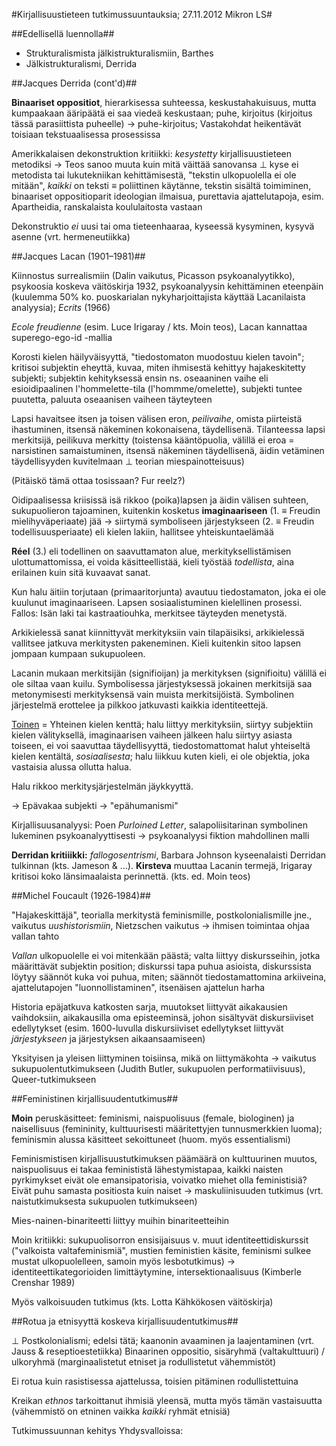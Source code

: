 #Kirjallisuustieteen tutkimussuuntauksia; 27.11.2012 Mikron LS#

##Edellisellä luennolla##

* Strukturalismista jälkistrukturalismiin, Barthes
* Jälkistrukturalismi, Derrida

##Jacques Derrida (cont'd)##

**Binaariset oppositiot**, hierarkisessa suhteessa, keskustahakuisuus, mutta kumpaakaan ääripäätä ei saa viedeä keskustaan; puhe, kirjoitus (kirjoitus tässä parasiittista puheelle) &rarr; puhe-kirjoitus; Vastakohdat heikentävät toisiaan tekstuaalisessa prosessissa

Amerikkalaisen dekonstruktion kritiikki: _kesystetty_ kirjallisuustieteen metodiksi &rarr; Teos sanoo muuta kuin mitä väittää sanovansa &perp; kyse ei metodista tai lukutekniikan kehittämisestä, "tekstin ulkopuolella ei ole mitään", _kaikki_ on teksti &equiv; poliittinen käytänne, tekstin sisältä toimiminen, binaariset oppositioparit ideologian ilmaisua, purettavia ajattelutapoja, esim. Apartheidia, ranskalaista koululaitosta vastaan

Dekonstruktio _ei_ uusi tai oma tieteenhaaraa, kyseessä kysyminen, kysyvä asenne (vrt. hermeneutiikka)

##Jacques Lacan (1901&ndash;1981)##

Kiinnostus surrealismiin (Dalin vaikutus, Picasson psykoanalyytikko), psykoosia koskeva väitöskirja 1932, psykoanalyysin kehittäminen eteenpäin (kuulemma 50% ko. puoskarialan nykyharjoittajista käyttää Lacanilaista analyysia); _Ecrits_ (1966)

_Ecole freudienne_ (esim. Luce Irigaray / kts. Moin teos), Lacan kannattaa superego-ego-id -mallia

Korosti kielen häilyväisyyttä, "tiedostomaton muodostuu kielen tavoin"; kritisoi subjektin eheyttä, kuvaa, miten ihmisestä kehittyy hajakeskitetty subjekti; subjektin kehityksessä ensin ns. oseaaninen vaihe eli esioidipaalinen l'hommelette-tila (l'hommme/omelette), subjekti tuntee puutetta, paluuta oseaanisen vaiheen täyteyteen

Lapsi havaitsee itsen ja toisen välisen eron, _peilivaihe_, omista piirteistä ihastuminen, itsensä näkeminen kokonaisena, täydellisenä. Tilanteessa lapsi merkitsijä, peilikuva merkitty (toistensa kääntöpuolia, välillä ei eroa = narsistinen samaistuminen, itsensä näkeminen täydellisenä, äidin vetäminen täydellisyyden kuvitelmaan &perp; teorian miespainotteisuus)

(Pitäiskö tämä ottaa tosissaan? Fur reelz?)

Oidipaalisessa kriisissä isä rikkoo (poika)lapsen ja äidin välisen suhteen, sukupuolieron tajoaminen, kuitenkin kosketus **imaginaariseen** (1. &equiv; Freudin mielihyväperiaate) jää &rarr; siirtymä symboliseen järjestykseen (2. &equiv; Freudin todellisuusperiaate) eli kielen lakiin, hallitsee yhteiskuntaelämää

**Réel** (3.) eli todellinen on saavuttamaton alue, merkityksellistämisen ulottumattomissa, ei voida käsitteellistää, kieli työstää _todellista_, aina erilainen kuin sitä kuvaavat sanat. 

Kun halu äitiin torjutaan (primaaritorjunta) avautuu tiedostamaton,  joka ei ole kuulunut imaginaariseen. Lapsen sosiaalistuminen kielellinen prosessi. Fallos: Isän laki tai kastraatiouhka, merkitsee täyteyden menetystä. 

Arkikielessä sanat kiinnittyvät merkityksiin vain tilapäisiksi, arkikielessä vallitsee jatkuva merkitysten pakeneminen. Kieli kuitenkin sitoo lapsen jompaan kumpaan sukupuoleen.

Lacanin mukaan merkitsijän (signifioijan) ja merkityksen (signifioitu) välillä ei ole siltaa vaan kuilu. Symbolisessa järjestyksessä jokainen merkitsijä saa metonymisesti merkityksensä vain muista merkitsijöistä. Symbolinen järjestelmä erottelee ja pilkkoo jatkuvasti kaikkia identiteettejä.

[Toinen](http://en.wikipedia.org/wiki/Other) = Yhteinen kielen kenttä; halu liittyy merkityksiin, siirtyy subjektiin kielen välityksellä, imaginaarisen vaiheen jälkeen halu siirtyy asiasta toiseen, ei voi saavuttaa täydellisyyttä, tiedostomattomat halut yhteiseltä kielen kentältä, _sosiaalisesta_; halu liikkuu kuten kieli, ei ole objektia, joka vastaisia alussa ollutta halua. 

Halu rikkoo merkitysjärjestelmän jäykkyyttä.

&rarr; Epävakaa subjekti &rarr; "epähumanismi"

Kirjallisuusanalyysi: Poen _Purloined Letter_, salapoliisitarinan symbolinen lukeminen psykoanalyyttisesti &rarr;  psykoanalyysi fiktion mahdollinen malli 

**Derridan kritiiikki:** _fallogosentrismi_, Barbara Johnson kyseenalaisti Derridan tulkinnan (kts. Jameson &amp; &hellip;). **Kirsteva** muuttaa Lacanin termejä, Irigaray kritisoi koko länsimaalaista perinnettä. (kts. ed. Moin teos)

##Michel Foucault (1926&dash;1984)##

"Hajakeskittäjä", teorialla merkitystä feminismille, postkolonialismille jne., vaikutus _uushistorismiin_, Nietzschen vaikutus &rarr; ihmisen toimintaa ohjaa vallan tahto

_Vallan_ ulkopuolelle ei voi mitenkään päästä; valta liittyy diskursseihin, jotka määrittävät subjektin position; diskurssi tapa puhua asioista, diskurssista löytyy säännöt kuka voi puhua, miten; säännöt tiedostamattomina arkiiveina, ajattelutapojen "luonnollistaminen", itsenäisen ajattelun harha

Historia epäjatkuva katkosten sarja, muutokset liittyvät aikakausien vaihdoksiin, aikakausilla oma episteeminsä, johon sisältyvät diskursiiviset edellytykset (esim. 1600-luvulla diskursiiviset edellytykset liittyvät _järjestykseen_ ja järjestyksen aikaansaamiseen)

Yksityisen ja yleisen liittyminen toisiinsa, mikä on liittymäkohta &rarr; vaikutus sukupuolentutkimukseen (Judith Butler, sukupuolen performatiivisuus), Queer-tutkimukseen

##Feministinen kirjallisuudentutkimus##

**Moin** peruskäsitteet: feminismi, naispuolisuus (female, biologinen) ja naisellisuus (femininity, kulttuurisesti määritettyjen tunnusmerkkien luoma); feminismin alussa käsitteet sekoittuneet (huom. myös essentialismi)

Feminismistisen kirjallisuustutkimuksen päämäärä on kulttuurinen muutos, naispuolisuus ei takaa feminististä lähestymistapaa, kaikki naisten pyrkimykset eivät ole emansipatorisia, voivatko miehet olla feministisiä? Eivät puhu samasta positiosta kuin naiset &rarr; maskuliinisuuden tutkimus (vrt. naistutkimuksesta sukupuolen tutkimukseen)

Mies-nainen-binariteetti liittyy muihin binariteetteihin

Moin kritiikki: sukupuolisorron ensisijaisuus v. muut identiteettidiskurssit ("valkoista valtafeminismiä", mustien feministien käsite, feminismi sulkee mustat ulkopuolelleen, samoin myös lesbotutkimus) &rarr; identiteettikategorioiden limittäytymine, intersektionaalisuus (Kimberle Crenshar 1989)

Myös valkoisuuden tutkimus (kts. Lotta Kähkökosen väitöskirja)

##Rotua ja etnisyyttä koskeva kirjallisuudentutkimus##

&perp; Postkolonialismi; edelsi tätä; kaanonin avaaminen ja laajentaminen (vrt. Jauss &amp; reseptioestetiikka)
Binaarinen oppositio, sisäryhmä (valtakulttuuri) / ulkoryhmä (marginaalistetut etniset ja rodullistetut vähemmistöt)

Ei rotua kuin rasistisessa ajattelussa, toisien pitäminen rodullistettuina

Kreikan _ethnos_ tarkoittanut ihmisiä yleensä, mutta myös tämän vastaisuutta (vähemmistö on etninen vaikka _kaikki_ ryhmät etnisiä)

Tutkimussuunnan kehitys Yhdysvalloissa: 
